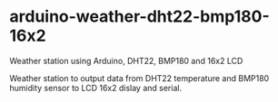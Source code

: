 # arduino-weather-dht22-bmp180-16x2
Weather station using Arduino, DHT22, BMP180 and 16x2 LCD

Weather station to output data from DHT22 temperature and BMP180 humidity sensor to LCD 16x2 dislay and serial. 

